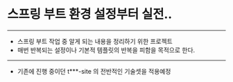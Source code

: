 # 스프링 부트 환경 설정부터 실전..
---
- 스프링 부트 작업 중 알게 되는 내용을 정리하기 위한 프로젝트
- 매번 반복되는 설정이나 기본적 템플릿의 반복을 피함을 목적으로 한다.
----
- 기존에 진행 중이던 t***-site 의 전반적인 기술셋을 적용예정